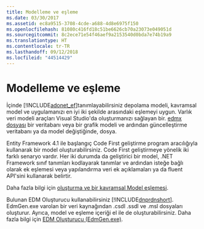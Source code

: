 ```yaml
---
title: Modelleme ve eşleme
ms.date: 03/30/2017
ms.assetid: ec8a9515-3708-4cde-a688-4d8e6975f150
ms.openlocfilehash: 81080c416fd18c51be6626cb70a23073e049051d
ms.sourcegitcommit: 8c2ece71e54f46aef9a2153540d0bda7e74b19a9
ms.translationtype: HT
ms.contentlocale: tr-TR
ms.lasthandoff: 09/12/2018
ms.locfileid: "44514429"
---
```

# <a name="modeling-and-mapping"></a>Modelleme ve eşleme
İçinde [!INCLUDE[adonet_ef](../../../../../includes/adonet-ef-md.md)]tanımlayabilirsiniz depolama modeli, kavramsal model ve uygulamanızı en iyi iki şekilde arasındaki eşlemeyi uygun. Varlık veri modeli araçları Visual Studio'da oluşturmanızı sağlayan bir. [edmx dosyası](https://msdn.microsoft.com/library/f4c8e7ce-1db6-417e-9759-15f8b55155d4) bir veritabanı veya bir grafik modeli ve ardından güncelleştirme veritabanı ya da model değiştiğinde, dosya.  
  
 Entity Framework 4.1 ile başlangıç Code First geliştirme program aracılığıyla kullanarak bir model oluşturabilirsiniz. Code First geliştirmeye yönelik iki farklı senaryo vardır. Her iki durumda da geliştirici bir model, .NET Framework sınıf tanımları kodlayarak tanımlar ve ardından isteğe bağlı olarak ek eşlemesi veya yapılandırma veri ek açıklamaları ya da fluent API'sini kullanarak belirtir.  
  
 Daha fazla bilgi için [oluşturma ve bir kavramsal Model eşlemesi](https://go.microsoft.com/fwlink/?LinkId=235016).  
  
 Bulunan EDM Oluşturucu kullanabilirsiniz [!INCLUDE[dnprdnshort](../../../../../includes/dnprdnshort-md.md)]. EdmGen.exe varolan bir veri kaynağından .csdl .ssdl ve .msl dosyaları oluşturur. Ayrıca, model ve eşleme içeriği el ile de oluşturabilirsiniz. Daha fazla bilgi için [EDM Oluşturucu (EdmGen.exe)](../../../../../docs/framework/data/adonet/ef/edm-generator-edmgen-exe.md).
